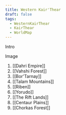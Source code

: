 ```yaml
---
title: Western Kair'Thear
draft: false
tags:
  - WesternKairThear
  - KairThear
  - WorldMap
---
```

Intro 

Image

1. [[Dahri Empire]] 
2. [[Vahshi Forest]] 
3. [[Bor'Tarnay]] 
4. [[Talam Mountains]]
5. [[Riben]]
6. [[Yorudo]] 
7. [[The Rift Lands]] 
8. [[Centaur Plains]] 
9. [[Chorkas Forest]] 
